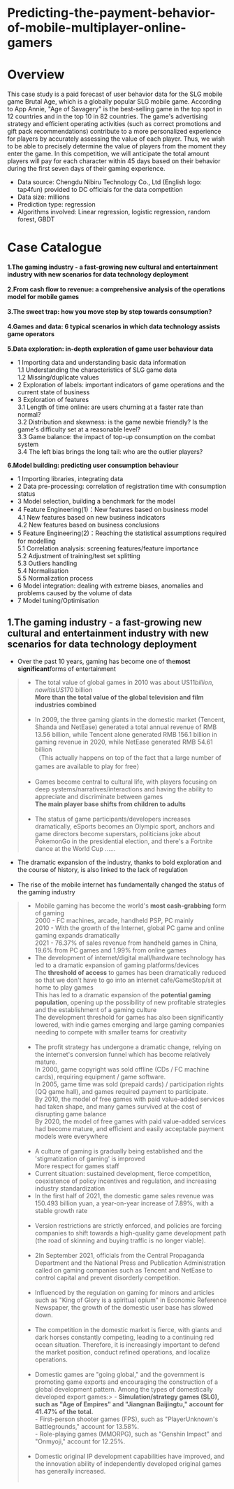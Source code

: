 # Predicting-the-payment-behavior-of-mobile-multiplayer-online-gamers
# Overview
This case study is a paid forecast of user behavior data for the SLG mobile game Brutal Age, which is a globally popular SLG mobile game. According to App Annie, "Age of Savagery" is the best-selling game in the top spot in 12 countries and in the top 10 in 82 countries. The game's advertising strategy and efficient operating activities (such as correct promotions and gift pack recommendations) contribute to a more personalized experience for players by accurately assessing the value of each player. Thus, we wish to be able to precisely determine the value of players from the moment they enter the game. In this competition, we will anticipate the total amount players will pay for each character within 45 days based on their behavior during the first seven days of their gaming experience.

* Data source: Chengdu Nibiru Technology Co., Ltd (English logo: tap4fun) provided to DC officials for the data competition
* Data size: millions
* Prediction type: regression
* Algorithms involved: Linear regression, logistic regression, random forest, GBDT

# Case Catalogue
**1.The gaming industry - a fast-growing new cultural and entertainment industry with new scenarios for data technology deployment**<br><br>
**2.From cash flow to revenue: a comprehensive analysis of the operations model for mobile games**<br><br>
**3.The sweet trap: how you move step by step towards consumption?**<br><br>
**4.Games and data: 6 typical scenarios in which data technology assists game operators**<br><br>
**5.Data exploration: in-depth exploration of game user behaviour data**<br>
- 1 Importing data and understanding basic data information<br>
    1.1 Understanding the characteristics of SLG game data<br>
    1.2 Missing/duplicate values<br>
- 2 Exploration of labels: important indicators of game operations and the current state of business<br>
- 3 Exploration of features<br>
    3.1 Length of time online: are users churning at a faster rate than normal?<br>
    3.2 Distribution and skewness: is the game newbie friendly? Is the game's difficulty set at a reasonable level?<br>
    3.3 Game balance: the impact of top-up consumption on the combat system<br>
    3.4 The left bias brings the long tail: who are the outlier players?<br>

**6.Model building: predicting user consumption behaviour**<br>
- 1 Importing libraries, integrating data<br>
- 2 Data pre-processing: correlation of registration time with consumption status<br>
- 3 Model selection, building a benchmark for the model<br>
- 4 Feature Engineering(1)：New features based on business model<br>
    4.1 New features based on new business indicators<br>
    4.2 New features based on business conclusions<br>
- 5 Feature Engineering(2)：Reaching the statistical assumptions required for modelling<br>
    5.1 Correlation analysis: screening features/feature importance<br>
    5.2 Adjustment of training/test set splitting<br>
    5.3 Outliers handling<br>
    5.4 Normalisation<br>
    5.5 Normalization process<br>
- 6 Model integration: dealing with extreme biases, anomalies and problems caused by the volume of data<br>
- 7 Model tuning/Optimisation<br> 

## 1.The gaming industry - a fast-growing new cultural and entertainment industry with new scenarios for data technology deployment

- Over the past 10 years, gaming has become one of the**most significant**forms of entertainment
> - The total value of global games in 2010 was about US$11 billion, now it is US$170 billion<br>**More than the total value of the global television and film industries combined**<br><br>
> - In 2009, the three gaming giants in the domestic market (Tencent, Shanda and NetEase) generated a total annual revenue of RMB 13.56 billion, while Tencent alone generated RMB 156.1 billion in gaming revenue in 2020, while NetEase generated RMB 54.61 billion<br>（This actually happens on top of the fact that a large number of games are available to play for free）<br><br>
> - Games become central to cultural life, with players focusing on deep systems/narratives/interactions and having the ability to appreciate and discriminate between games<br>**The main player base shifts from children to adults**<br><br>
> - The status of game participants/developers increases dramatically, eSports becomes an Olympic sport, anchors and game directors become superstars, politicians joke about PokemonGo in the presidential election, and there's a Fortnite dance at the World Cup ......

- The dramatic expansion of the industry, thanks to bold exploration and the course of history, is also linked to the lack of regulation<br><br>
- The rise of the mobile internet has fundamentally changed the status of the gaming industry
> - Mobile gaming has become the world's **most cash-grabbing** form of gaming<br>2000 - FC machines, arcade, handheld PSP, PC mainly<br>2010 - With the growth of the Internet, global PC game and online gaming expands dramatically<br>2021 - 76.37% of sales revenue from handheld games in China, 19.6% from PC games and 1.99% from online games<br>
> - The development of internet/digital mall/hardware technology has led to a dramatic expansion of gaming platforms/devices<br>The **threshold of access** to games has been dramatically reduced so that we don't have to go into an internet cafe/GameStop/sit at home to play games<br>This has led to a dramatic expansion of the **potential gaming population**, opening up the possibility of new profitable strategies and the establishment of a gaming culture<br>The development threshold for games has also been significantly lowered, with indie games emerging and large gaming companies needing to compete with smaller teams for creativity
<br><br>
> - The profit strategy has undergone a dramatic change, relying on the internet's conversion funnel which has become relatively mature.<br>In 2000, game copyright was sold offline (CDs / FC machine cards), requiring equipment / game software.<br>In 2005, game time was sold (prepaid cards) / participation rights (QQ game hall), and games required payment to participate.<br>By 2010, the model of free games with paid value-added services had taken shape, and many games survived at the cost of disrupting game balance<br>By 2020, the model of free games with paid value-added services had become mature, and efficient and easily acceptable payment models were everywhere<br><br>
> - A culture of gaming is gradually being established and the 'stigmatization of gaming' is improved<br>More respect for games staff
> - Current situation: sustained development, fierce competition, coexistence of policy incentives and regulation, and increasing industry standardization<br>
> - In the first half of 2021, the domestic game sales revenue was 150.493 billion yuan, a year-on-year increase of 7.89%, with a stable growth rate<br><br>
> - Version restrictions are strictly enforced, and policies are forcing companies to shift towards a high-quality game development path (the road of skinning and buying traffic is no longer viable).<br><br>
> - 2In September 2021, officials from the Central Propaganda Department and the National Press and Publication Administration called on gaming companies such as Tencent and NetEase to control capital and prevent disorderly competition.<br><br>
> - Influenced by the regulation on gaming for minors and articles such as "King of Glory is a spiritual opium" in Economic Reference Newspaper, the growth of the domestic user base has slowed down.<br><br>
> - The competition in the domestic market is fierce, with giants and dark horses constantly competing, leading to a continuing red ocean situation. Therefore, it is increasingly important to defend the market position, conduct refined operations, and localize operations.<br><br>
> - Domestic games are "going global," and the government is promoting game exports and encouraging the construction of a global development pattern. Among the types of domestically developed export games:> - **Simulation/strategy games (SLG), such as "Age of Empires" and "Jiangnan Baijingtu," account for 41.47% of the total.**<br> - First-person shooter games (FPS), such as "PlayerUnknown's Battlegrounds," account for 13.58%.<br> - Role-playing games (MMORPG), such as "Genshin Impact" and "Onmyoji," account for 12.25%.<br><br>
> - Domestic original IP development capabilities have improved, and the innovation ability of independently developed original games has generally increased.<br><br>

